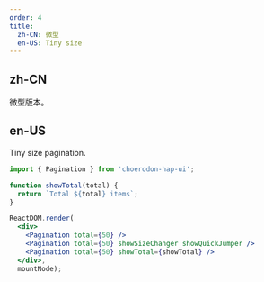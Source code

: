 ```yaml
---
order: 4
title:
  zh-CN: 微型
  en-US: Tiny size
---
```


## zh-CN

微型版本。

## en-US

Tiny size pagination.

````jsx
import { Pagination } from 'choerodon-hap-ui';

function showTotal(total) {
  return `Total ${total} items`;
}

ReactDOM.render(
  <div>
    <Pagination total={50} />
    <Pagination total={50} showSizeChanger showQuickJumper />
    <Pagination total={50} showTotal={showTotal} />
  </div>,
  mountNode);
````

<style>
#components-pagination-demo-mini .c7n-pagination:not(:last-child) {
  margin-bottom: 24px;
}
</style>
